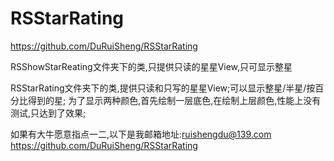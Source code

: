 # RSStarRating
https://github.com/DuRuiSheng/RSStarRating


RSShowStarReating文件夹下的类,只提供只读的星星View,只可显示整星

RSStarRating文件夹下的类,提供只读和只写的星星View;可以显示整星/半星/按百分比得到的星;
为了显示两种颜色,首先绘制一层底色,在绘制上层颜色,性能上没有测试,只达到了效果;


如果有大牛愿意指点一二,以下是我邮箱地址:ruishengdu@139.com 
https://github.com/DuRuiSheng/RSStarRating
